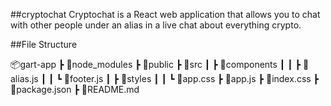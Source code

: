 ##cryptochat
Cryptochat is a React web application that allows you to chat with other people under an alias in a live chat about everything crypto. 

##File Structure

📦gart-app
┣ 📂node_modules
┣ 📂public
┣ 📂src
┃ ┣ 📂components
┃ ┃ ┣ 📜alias.js
┃ ┃ ┗ 📜footer.js
┃ ┣ 📂styles
┃ ┃ ┗ 📜app.css
┣ 📜app.js
┣ 📜index.css
┣ 📜package.json
┣ 📜README.md
